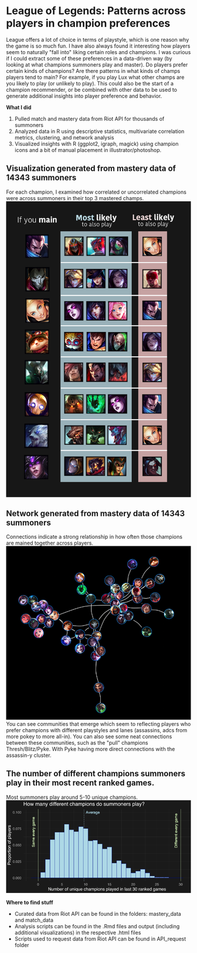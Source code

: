 # League of Legends: Patterns across players in champion preferences

League offers a lot of choice in terms of playstyle, which is one reason why the game is so much fun. I have also always found it interesting how players seem to naturally "fall into" liking certain roles and champions. I was curious if I could extract some of these preferences in a data-driven way (by looking at what champions summoners play and master). Do players prefer certain kinds of champions? Are there patterns in what kinds of champs players tend to main? For example, if you play Lux what other champs are you likely to play (or unlikely to play). This could also be the start of a champion recommender, or be combined with other data to be used to generate additional insights into player preference and behavior.

<strong> What I did </strong>
1. Pulled match and mastery data from Riot API for thousands of summoners
2. Analyzed data in R using descriptive statistics, multivariate correlation metrics, clustering, and network analysis
3. Visualized insights with R (ggplot2, igraph, magick) using champion icons and a bit of manual placement in illustrator/photoshop.

## Visualization generated from mastery data of 14343 summoners
For each champion, I examined how correlated or uncorrelated champions were across summoners in their top 3 mastered champs.
![sample visualization](graphics/mains.png) 

## Network generated from mastery data of 14343 summoners
Connections indicate a strong relationship in how often those champions are mained together across players.
![sample visualization](graphics/network.png)
You can see communities that emerge which seem to reflecting players who prefer champions with different playstyles and lanes (assassins, adcs from more pokey to more all-in). You can also see some neat connections between these communities, such as the "pull" champions Thresh/Blitz/Pyke. With Pyke having more direct connections with the assassin-y cluster.

## The number of different champions summoners play in their most recent ranked games.
Most summoners play around 5-10 unique champions. 
![sample visualization](graphics/unique.png)

<strong> Where to find stuff </strong>
- Curated data from Riot API can be found in the folders: mastery_data and match_data
- Analysis scripts can be found in the .Rmd files and output (including additional visualizations) in the respective .html files
- Scripts used to request data from Riot API can be found in API_request folder

